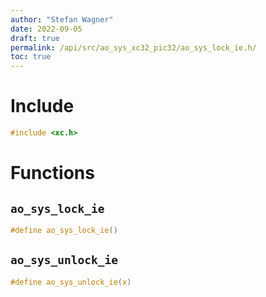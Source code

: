 ```yaml
---
author: "Stefan Wagner"
date: 2022-09-05
draft: true
permalink: /api/src/ao_sys_xc32_pic32/ao_sys_lock_ie.h/
toc: true
---
```


# Include

```c
#include <xc.h>
```

# Functions

## `ao_sys_lock_ie`

```c
#define ao_sys_lock_ie()
```

## `ao_sys_unlock_ie`

```c
#define ao_sys_unlock_ie(x)
```
